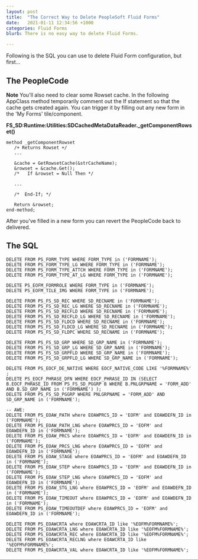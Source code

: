 ```yaml
---
layout: post
title:  "The Correct Way to Delete PeopleSoft Fluid Forms"
date:   2021-01-11 12:34:56 +1000
categories: Fluid Forms
blurb: There is no easy way to delete Fluid Forms.

---
```

Following is the SQL you can use to delete Fluid Form configuration, but first...

## The PeopleCode

**Note** You'll also need to clear some Rowset cache. In the following AppClass method temporarily comment out the If statement so that the cache gets created again. You can trigger it by filling out any new form in the 'My Forms' tile/component.

**FS_SD:Runtime:Utilities:SDCachedMetaDataReader._getComponentRowset()**
```
method _getComponentRowset
   /+ Returns Rowset +/
   ...
   
   &cache = GetRowsetCache(&strCacheName);
   &rowset = &cache.Get();
   /*   If &rowset = Null Then */
   
   ...
   
   /*  End-If; */
   
   Return &rowset;
end-method;   
```

After you've filled in a new form you can revert the PeopleCode back to delivered.

## The SQL

```
DELETE FROM PS_FORM_TYPE WHERE FORM_TYPE in ('FORMNAME');
DELETE FROM PS_FORM_TYPE_LG WHERE FORM_TYPE in ('FORMNAME');
DELETE FROM PS_FORM_TYPE_ATTCH WHERE FORM_TYPE in ('FORMNAME');
DELETE FROM PS_FORM_TYPE_AT_LG WHERE FORM_TYPE in ('FORMNAME');

DELETE PS_EOFM_FORMROLE WHERE FORM_TYPE in ('FORMNAME');
DELETE PS_EOFM_TILE_IMG WHERE FORM_TYPE in ('FORMNAME');

DELETE FROM PS_FS_SD_REC WHERE SD_RECNAME in ('FORMNAME');
DELETE FROM PS_FS_SD_REC_LG WHERE SD_RECNAME in ('FORMNAME');
DELETE FROM PS_FS_SD_RECFLD WHERE SD_RECNAME in ('FORMNAME');
DELETE FROM PS_FS_SD_RECFLD_LG WHERE SD_RECNAME in ('FORMNAME');
DELETE FROM PS_FS_SD_FLDCD WHERE SD_RECNAME in ('FORMNAME');
DELETE FROM PS_FS_SD_FLDCD_LG WHERE SD_RECNAME in ('FORMNAME');
DELETE FROM PS_FS_SD_FLDPC WHERE SD_RECNAME in ('FORMNAME');

DELETE FROM PS_FS_SD_GRP WHERE SD_GRP_NAME in ('FORMNAME');		
DELETE FROM PS_FS_SD_GRP_LG WHERE SD_GRP_NAME in ('FORMNAME');
DELETE FROM PS_FS_SD_GRPFLD WHERE SD_GRP_NAME in ('FORMNAME');
DELETE FROM PS_FS_SD_GRPFLD_LG WHERE SD_GRP_NAME in ('FORMNAME');

DELETE FROM PS_EOCF_DE_NATIVE WHERE EOCF_NATIVE_CODE LIKE '%FORMNAME%' ;
DELETE PS_EOCF_PHRASE_DFN WHERE EOCF_PHRASE_ID IN (SELECT B.EOCF_PHRASE_ID FROM PS_FS_SD_PGGRP B WHERE B.PNLGRPNAME = 'FORM_ADD' AND B.SD_GRP_NAME in ('FORMNAME') );
DELETE FROM PS_FS_SD_PGGRP WHERE PNLGRPNAME = 'FORM_ADD' AND SD_GRP_NAME in ('FORMNAME');

-- AWE: 
DELETE FROM PS_EOAW_PATH where EOAWPRCS_ID = 'EOFM' and EOAWDEFN_ID in ('FORMNAME');
DELETE FROM PS_EOAW_PATH_LNG where EOAWPRCS_ID = 'EOFM' and EOAWDEFN_ID in ('FORMNAME');
DELETE FROM PS_EOAW_PRCS where EOAWPRCS_ID = 'EOFM' and EOAWDEFN_ID in ('FORMNAME');
DELETE FROM PS_EOAW_PRCS_LNG where EOAWPRCS_ID = 'EOFM' and EOAWDEFN_ID in ('FORMNAME');
DELETE FROM PS_EOAW_STAGE where EOAWPRCS_ID = 'EOFM' and EOAWDEFN_ID in ('FORMNAME');
DELETE FROM PS_EOAW_STEP where EOAWPRCS_ID = 'EOFM' and EOAWDEFN_ID in ('FORMNAME');
DELETE FROM PS_EOAW_STEP_LNG where EOAWPRCS_ID = 'EOFM' and EOAWDEFN_ID in ('FORMNAME');
DELETE FROM PS_EOAW_STG_LNG where EOAWPRCS_ID = 'EOFM' and EOAWDEFN_ID in ('FORMNAME');
DELETE FROM PS_EOAW_TIMEOUT where EOAWPRCS_ID = 'EOFM' and EOAWDEFN_ID in ('FORMNAME');
DELETE FROM PS_EOAW_TIMEOUTDEF where EOAWPRCS_ID = 'EOFM' and EOAWDEFN_ID in ('FORMNAME');

DELETE FROM PS_EOAWCRTA where EOAWCRTA_ID like '%EOFM%FORMNAME%';  
DELETE FROM PS_EOAWCRTA_LNG where EOAWCRTA_ID like '%EOFM%FORMNAME%';
DELETE FROM PS_EOAWCRTA_REC where EOAWCRTA_ID like '%EOFM%FORMNAME%';
DELETE FROM PS_EOAWCRTA_RECLNG where EOAWCRTA_ID like '%EOFM%FORMNAME%';
DELETE FROM PS_EOAWCRTA_VAL where EOAWCRTA_ID like '%EOFM%FORMNAME%';
```
